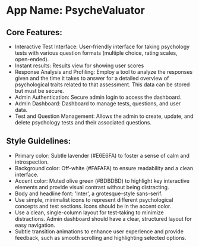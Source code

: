 # **App Name**: PsycheValuator

## Core Features:

- Interactive Test Interface: User-friendly interface for taking psychology tests with various question formats (multiple choice, rating scales, open-ended).
- Instant results: Results view for showing user scores
- Response Analysis and Profiling: Employ a tool to analyze the responses given and the time it takes to answer for a detailed overview of psychological traits related to that assessment. This data can be stored but must be secure.
- Admin Authentication: Secure admin login to access the dashboard.
- Admin Dashboard: Dashboard to manage tests, questions, and user data.
- Test and Question Management: Allows the admin to create, update, and delete psychology tests and their associated questions.

## Style Guidelines:

- Primary color: Subtle lavender (#E6E6FA) to foster a sense of calm and introspection.
- Background color: Off-white (#FAFAFA) to ensure readability and a clean interface.
- Accent color: Muted olive green (#BDBDBD) to highlight key interactive elements and provide visual contrast without being distracting.
- Body and headline font: 'Inter', a grotesque-style sans-serif.
- Use simple, minimalist icons to represent different psychological concepts and test sections. Icons should be in the accent color.
- Use a clean, single-column layout for test-taking to minimize distractions. Admin dashboard should have a clear, structured layout for easy navigation.
- Subtle transition animations to enhance user experience and provide feedback, such as smooth scrolling and highlighting selected options.